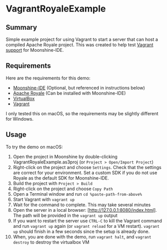 # VagrantRoyaleExample

## Summary

Simple example project for using Vagrant to start a server that can host a compiled Apache Royale project.  This was created to help test [Vagrant support](https://github.com/Moonshine-IDE/Moonshine-IDE/issues/770) for Moonshine-IDE.

## Requirements

Here are the requirements for this demo:
- [Moonshine-IDE](https://moonshine-ide.com/) (Optional, but referenced in instructions below)
- [Apache Royale](https://royale.apache.org/download/) (Can be installed with Moonshine-IDE)
- [VirtualBox](https://www.virtualbox.org/wiki/Downloads)
- [Vagrant](https://www.vagrantup.com/downloads)

I only tested this on macOS, so the requirements may be slightly different for Windows.

## Usage

To try the demo on macOS:
1. Open the project in Moonshine by double-clicking VagrantRoyaleExample.as3proj (or `Project > Open/Import Project`)
2. Right-click on the project and choose `Settings`.  Check that the settings are correct for your environment.  Set a custom SDK if you do not use Royale as the default SDK for Moonshine-IDE.
3. Build the project with `Project > Build`
4. Right-click on the project and choose `Copy Path`
5. Open a Terminal window and run `cd %paste-path-from-above%`
6. Start Vagrant with `vagrant up`
7. Wait for the command to complete.  This may take several minutes
8. Open the server in a local browser:  [http://127.0.0.1:8080/index.html].  The path will be provided in the `vagrant up` output
9. If you want to restart the server use `CTRL-C` to kill the Vagrant command and run `vagrant up` again (or `vagrant reload` for a VM restart).  `vagrant up` should finish in a few seconds since the setup is already done.
10. When, you are done with the demo, run `vagrant halt`, and `vagrant destroy` to destroy the virtualbox VM
